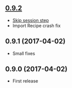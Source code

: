 ## [0.9.2](https://github.com/zokipirlo/HapiBrew-Android/milestone/1)
- [Skip session step](https://github.com/zokipirlo/HapiBrew-Android/issues/1)
- Import Recipe crash fix

## 0.9.1 (2017-04-02)
- Small fixes

## 0.9.0 (2017-04-02)
- First release
